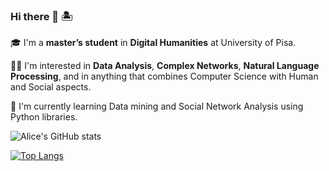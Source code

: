 ### Hi there 👋 🏝

🎓 I'm a **master’s student** in **Digital Humanities** at University of Pisa.

👩‍💻 I'm interested in **Data Analysis**, **Complex Networks**, **Natural Language Processing**, and in anything that combines Computer Science with Human and Social aspects.

🧠 I'm currently learning Data mining and Social Network Analysis using Python libraries.

![Alice's GitHub stats](https://github-readme-stats.vercel.app/api?username=alisola21&theme=dracula&show_icons=true)


[![Top Langs](https://github-readme-stats.vercel.app/api/top-langs/?username=alisola21&theme=dracula&layout=compact)](https://github.com/alisola21/github-readme-stats)
